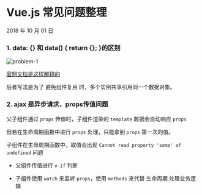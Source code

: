 # Vue.js 常见问题整理

2018 年 10 月 01 日

### 1. data: {} 和 data() { return {}; }的区别

![problem-1](../../_media/vue/problems/1.png)

[官网文档是这样解释的](https://cn.vuejs.org/v2/api/index.html#data)

后者写法是为了 避免组件复用 时，多个实例共享引用同一个数据对象。

### 2. ajax 是异步请求，props传值问题

父子组件通过 `props` 传值时，子组件渲染的 `template` 数据会自动响应 `props`

但若在生命周期函数中进行 `props` 处理，只能拿到 `props` 第一次的值。

子组件在生命周期函数中，取值会出现 `Cannot read property 'some' of undefined` 问题


  * 父组件传值进行 `v-if` 判断

  * 子组件使用 `watch` 来监听 `props`，使用 `methods` 来代替 生命周期 处理业务逻辑